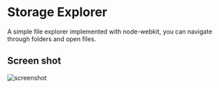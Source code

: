 # Storage Explorer

A simple file explorer implemented with node-webkit, you can navigate through
folders and open files.

## Screen shot

![screenshot](http://ww4.sinaimg.cn/large/6556d357tw1dxui6m0i9kj.jpg)

